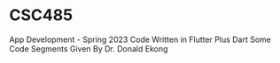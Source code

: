# CSC485
App Development - Spring 2023
Code Written in Flutter Plus Dart
Some Code Segments Given By Dr. Donald Ekong
